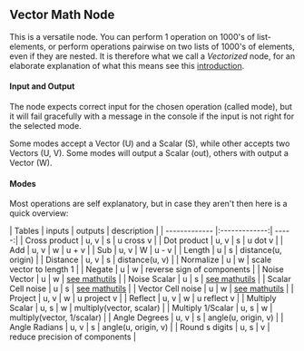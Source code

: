 ## Vector Math Node

This is a versatile node. You can perform 1 operation on 1000's of list-elements, or perform operations pairwise on two lists of 1000's of elements, even if they are nested. It is therefore what we call a _Vectorized_ node, for an elaborate explanation of what this means see this [introduction](). 

#### Input and Output   
The node expects correct input for the chosen operation (called mode), but it will fail gracefully with a message in the console if the input is not right for the selected mode.   

Some modes accept a Vector (U) and a Scalar (S), while other accepts two Vectors (U, V). Some modes will output a Scalar (out), others with output a Vector (W). 

#### Modes
Most operations are self explanatory, but in case they aren't then here is a quick overview: 

| Tables        | inputs | outputs | description |
| ------------- |:-------------:| -----:|
| Cross product | u, v | s | u cross v    |
| Dot product | u, v | s | u dot v   |
| Add | u, v | w | u + v |
| Sub | u, v | W | u - v |
| Length | u | s | distance(u, origin) |
| Distance | u, v | s | distance(u, v) |
| Normalize | u | w | scale vector to length 1 |
| Negate | u | w | reverse sign of components |
| Noise Vector | u | w | [see mathutils]() |
| Noise Scalar | u | s | [see mathutils]() |
| Scalar Cell noise | u | s | [see mathutils]() |
| Vector Cell noise | u | w | [see mathutils]() |
| Project | u, v | w | u project v |
| Reflect | u, v | w | u reflect v |
| Multiply Scalar | u, s | w | multiply(vector, scalar) |
| Multiply 1/Scalar | u, s | w | multiply(vector, 1/scalar) |
| Angle Degrees | u, v | s | angle(u, origin, v) |
| Angle Radians | u, v | s | angle(u, origin, v) |
| Round s digits | u, s | v | reduce precision of components |





